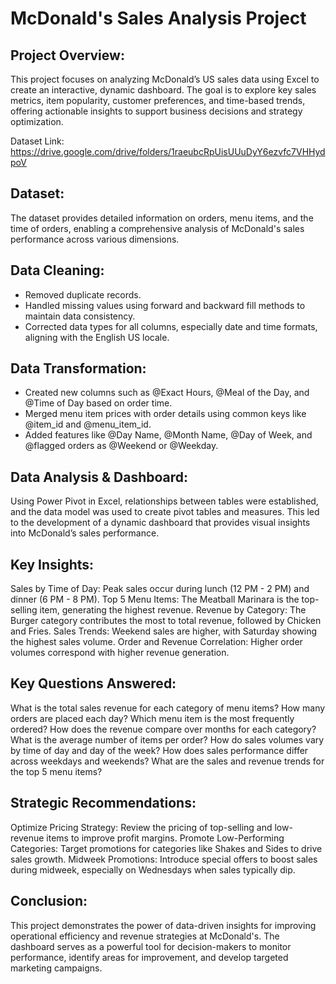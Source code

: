 # McDonald's Sales Analysis Project
## Project Overview:
This project focuses on analyzing McDonald’s US sales data using Excel to create an interactive, dynamic dashboard. The goal is to explore key sales metrics, item popularity, customer preferences, and time-based trends, offering actionable insights to support business decisions and strategy optimization.

Dataset Link: https://drive.google.com/drive/folders/1raeubcRpUisUUuDyY6ezvfc7VHHydpoV

## Dataset:
The dataset provides detailed information on orders, menu items, and the time of orders, enabling a comprehensive analysis of McDonald's sales performance across various dimensions.

## Data Cleaning:
- Removed duplicate records.
- Handled missing values using forward and backward fill methods to maintain data consistency.
- Corrected data types for all columns, especially date and time formats, aligning with the English US locale.

## Data Transformation:
- Created new columns such as @Exact Hours, @Meal of the Day, and @Time of Day based on order time.
- Merged menu item prices with order details using common keys like @item_id and @menu_item_id.
- Added features like @Day Name, @Month Name, @Day of Week, and @flagged orders as @Weekend or @Weekday.

## Data Analysis & Dashboard:
Using Power Pivot in Excel, relationships between tables were established, and the data model was used to create pivot tables and measures. This led to the development of a dynamic dashboard that provides visual insights into McDonald’s sales performance.

## Key Insights:
Sales by Time of Day: Peak sales occur during lunch (12 PM - 2 PM) and dinner (6 PM - 8 PM).
Top 5 Menu Items: The Meatball Marinara is the top-selling item, generating the highest revenue.
Revenue by Category: The Burger category contributes the most to total revenue, followed by Chicken and Fries.
Sales Trends: Weekend sales are higher, with Saturday showing the highest sales volume.
Order and Revenue Correlation: Higher order volumes correspond with higher revenue generation.
## Key Questions Answered:
What is the total sales revenue for each category of menu items?
How many orders are placed each day?
Which menu item is the most frequently ordered?
How does the revenue compare over months for each category?
What is the average number of items per order?
How do sales volumes vary by time of day and day of the week?
How does sales performance differ across weekdays and weekends?
What are the sales and revenue trends for the top 5 menu items?
## Strategic Recommendations:
Optimize Pricing Strategy: Review the pricing of top-selling and low-revenue items to improve profit margins.
Promote Low-Performing Categories: Target promotions for categories like Shakes and Sides to drive sales growth.
Midweek Promotions: Introduce special offers to boost sales during midweek, especially on Wednesdays when sales typically dip.
## Conclusion:
This project demonstrates the power of data-driven insights for improving operational efficiency and revenue strategies at McDonald's. The dashboard serves as a powerful tool for decision-makers to monitor performance, identify areas for improvement, and develop targeted marketing campaigns.
